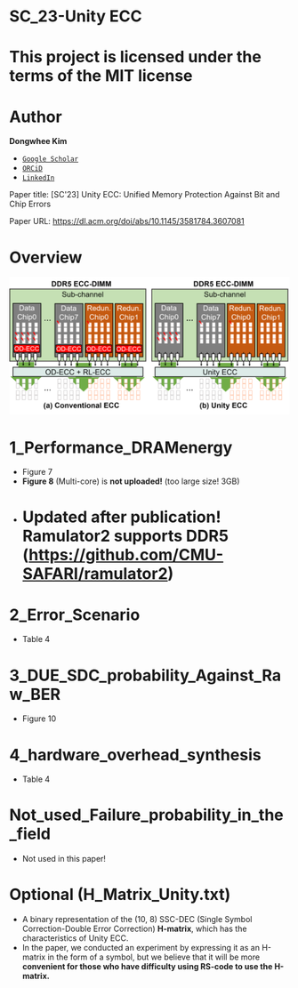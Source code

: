 # SC_23-Unity ECC

# This project is licensed under the terms of the MIT license

# Author

**Dongwhee Kim**
- [```Google Scholar```](https://scholar.google.com/citations?user=8xzqA8YAAAAJ&hl=ko&oi=ao)
- [```ORCiD```](https://orcid.org/0009-0007-1673-1931?fbclid=PAAabkpwNHesKweJ6F2eGZDnFa2sch2211hf6ZY825YKuli5V7lcN7VIfT0CA)
- [```LinkedIn```](https://www.linkedin.com/in/dongwhee-kim-5753a8290)

Paper title: [SC'23] Unity ECC: Unified Memory Protection Against Bit and Chip Errors

Paper URL: https://dl.acm.org/doi/abs/10.1145/3581784.3607081

# Overview
![A comparison of conventional and Unity ECC](https://github.com/scalable-arch/SC_23-Unity-ECC/blob/main/Unity%20ECC.png)

# 1_Performance_DRAMenergy
- Figure 7
- **Figure 8** (Multi-core) is **not uploaded!** (too large size! 3GB)
- # **Updated after publication! Ramulator2 supports DDR5 (https://github.com/CMU-SAFARI/ramulator2)**

# 2_Error_Scenario
- Table 4

# 3_DUE_SDC_probability_Against_Raw_BER
- Figure 10

# 4_hardware_overhead_synthesis
- Table 4

# Not_used_Failure_probability_in_the_field
- Not used in this paper! 

# Optional (H_Matrix_Unity.txt)
- A binary representation of the (10, 8) SSC-DEC (Single Symbol Correction-Double Error Correction) **H-matrix**, which has the characteristics of Unity ECC.
- In the paper, we conducted an experiment by expressing it as an H-matrix in the form of a symbol, but we believe that it will be more **convenient for those who have difficulty using RS-code to use the H-matrix.**
